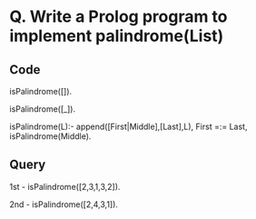 # Q. Write a Prolog program to implement palindrome(List)

## Code

isPalindrome([]).

isPalindrome([_]).

isPalindrome(L):-
    append([First|Middle],[Last],L),
    First =:= Last,
    isPalindrome(Middle).

## Query

1st - isPalindrome([2,3,1,3,2]).

2nd - isPalindrome([2,4,3,1]).
